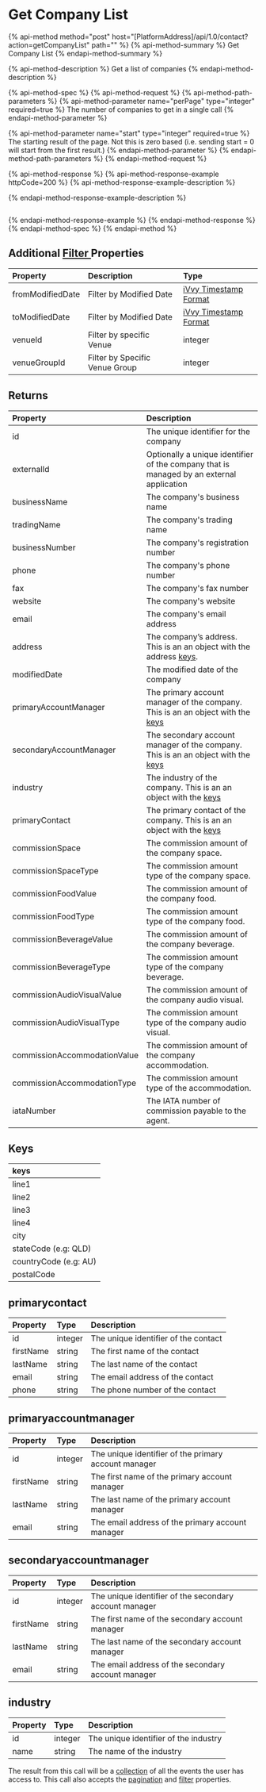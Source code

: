 # Get Company List

{% api-method method="post" host="\[PlatformAddress\]/api/1.0/contact?action=getCompanyList" path="" %}
{% api-method-summary %}
Get Company List
{% endapi-method-summary %}

{% api-method-description %}
Get a list of companies
{% endapi-method-description %}

{% api-method-spec %}
{% api-method-request %}
{% api-method-path-parameters %}
{% api-method-parameter name="perPage" type="integer" required=true %}
The number of companies to get in a single call
{% endapi-method-parameter %}

{% api-method-parameter name="start" type="integer" required=true %}
The starting result of the page. Not this is zero based \(i.e. sending start = 0 will start from the first result.\)
{% endapi-method-parameter %}
{% endapi-method-path-parameters %}
{% endapi-method-request %}

{% api-method-response %}
{% api-method-response-example httpCode=200 %}
{% api-method-response-example-description %}

{% endapi-method-response-example-description %}

```text

```
{% endapi-method-response-example %}
{% endapi-method-response %}
{% endapi-method-spec %}
{% endapi-method %}

## Additional [Filter ](../getting-started/interpreting-the-response/filtering.md)Properties

| Property | Description | Type |
| :--- | :--- | :--- |
| fromModifiedDate | Filter by Modified Date | [iVvy Timestamp Format](../development-reference/timestamp-format.md) |
| toModifiedDate | Filter by Modified Date | [iVvy Timestamp Format](../development-reference/timestamp-format.md) |
| venueId | Filter by specific Venue | integer |
| venueGroupId | Filter by Specific Venue Group | integer |

## Returns

| Property | Description |
| :--- | :--- |
| id | The unique identifier for the company |
| externalId | Optionally a unique identifier of the company that is managed by an external application |
| businessName | The company's business name |
| tradingName | The company's trading name |
| businessNumber | The company's registration number |
| phone | The company's phone number |
| fax | The company's fax number |
| website | The company's website |
| email | The company's email address |
| address | The company’s address. This is an an object with the address [keys](get-company-list.md#keys). |
| modifiedDate | The modified date of the company |
| primaryAccountManager | The primary account manager of the company. This is an an object with the [keys](get-company-list.md#primaryaccountmanager) |
| secondaryAccountManager | The secondary account manager of the company. This is an an object with the [keys](get-company-list.md#secondaryaccountmanager) |
| industry | The industry of the company. This is an an object with the [keys](get-company-list.md#industry) |
| primaryContact | The primary contact of the company. This is an an object with the [keys](get-company-list.md#primarycontact) |
| commissionSpace | The commission amount of the company space. |
| commissionSpaceType | The commission amount type of the company space. |
| commissionFoodValue | The commission amount of the company food. |
| commissionFoodType | The commission amount type of the company food. |
| commissionBeverageValue | The commission amount of the company beverage. |
| commissionBeverageType | The commission amount type of the company beverage. |
| commissionAudioVisualValue | The commission amount of the company audio visual. |
| commissionAudioVisualType | The commission amount type of the company audio visual. |
| commissionAccommodationValue | The commission amount of the company accommodation. |
| commissionAccommodationType | The commission amount type of the accommodation. |
| iataNumber | The IATA number of commission payable to the agent. |

## Keys

| keys |
| :--- |
| line1 |
| line2 |
| line3 |
| line4 |
| city |
| stateCode \(e.g: QLD\) |
| countryCode \(e.g: AU\) |
| postalCode |

## primarycontact

| Property | Type | Description |
| :--- | :--- | :--- |
| id | integer | The unique identifier of the contact |
| firstName | string | The first name of the contact |
| lastName | string | The last name of the contact |
| email | string | The email address of the contact |
| phone | string | The phone number of the contact |

## primaryaccountmanager

| Property | Type | Description |
| :--- | :--- | :--- |
| id | integer | The unique identifier of the primary account manager |
| firstName | string | The first name of the primary account manager |
| lastName | string | The last name of the primary account manager |
| email | string | The email address of the primary account manager |

## secondaryaccountmanager

| Property | Type | Description |
| :--- | :--- | :--- |
| id | integer | The unique identifier of the secondary account manager |
| firstName | string | The first name of the secondary account manager |
| lastName | string | The last name of the secondary account manager |
| email | string | The email address of the secondary account manager |

## industry

| Property | Type | Description |
| :--- | :--- | :--- |
| id | integer | The unique identifier of the industry |
| name | string | The name of the industry |

The result from this call will be a [collection](../getting-started/interpreting-the-response/collections.md) of all the events the user has access to. This call also accepts the [pagination](../getting-started/interpreting-the-response/pagination.md) and [filter](../getting-started/interpreting-the-response/filtering.md) properties.

